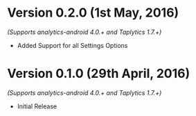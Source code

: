 
Version 0.2.0 (1st May, 2016)
===================================
*(Supports analytics-android 4.0.+ and Taplytics 1.7.+)*

  * Added Support for all Settings Options

Version 0.1.0 (29th April, 2016)
===================================
*(Supports analytics-android 4.0.+ and Taplytics 1.7.+)*

  * Initial Release
